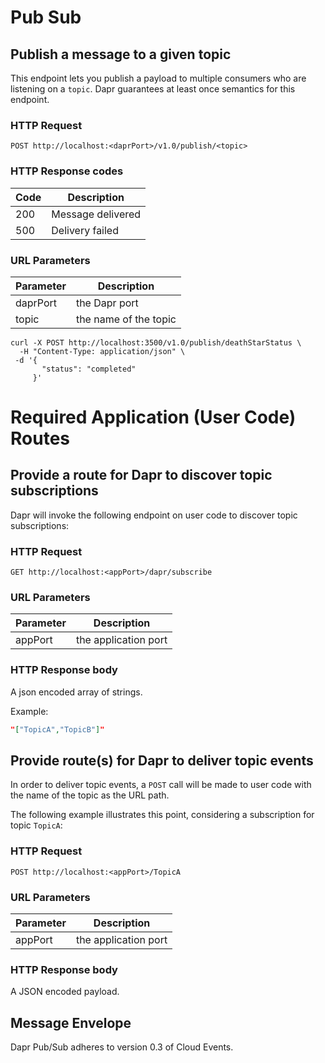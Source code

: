 # Pub Sub

## Publish a message to a given topic

This endpoint lets you publish a payload to multiple consumers who are listening on a ```topic```.
Dapr guarantees at least once semantics for this endpoint.

### HTTP Request

```http
POST http://localhost:<daprPort>/v1.0/publish/<topic>
```

### HTTP Response codes

Code | Description
---- | -----------
200  | Message delivered
500  | Delivery failed

### URL Parameters

Parameter | Description
--------- | -----------
daprPort | the Dapr port
topic | the name of the topic

```shell
curl -X POST http://localhost:3500/v1.0/publish/deathStarStatus \
  -H "Content-Type: application/json" \
 -d '{
       "status": "completed"
     }'
```

# Required Application (User Code) Routes

## Provide a route for Dapr to discover topic subscriptions

Dapr will invoke the following endpoint on user code to discover topic subscriptions:

### HTTP Request

```http
GET http://localhost:<appPort>/dapr/subscribe
```

### URL Parameters

Parameter | Description
--------- | -----------
appPort | the application port

### HTTP Response body

A json encoded array of strings.

Example:

```json
"["TopicA","TopicB"]"
```

## Provide route(s) for Dapr to deliver topic events

In order to deliver topic events, a `POST` call will be made to user code with the name of the topic as the URL path.

The following example illustrates this point, considering a subscription for topic `TopicA`:

### HTTP Request

```http
POST http://localhost:<appPort>/TopicA
```

### URL Parameters

Parameter | Description
--------- | -----------
appPort | the application port

### HTTP Response body

A JSON encoded payload.

## Message Envelope

Dapr Pub/Sub adheres to version 0.3 of Cloud Events.
